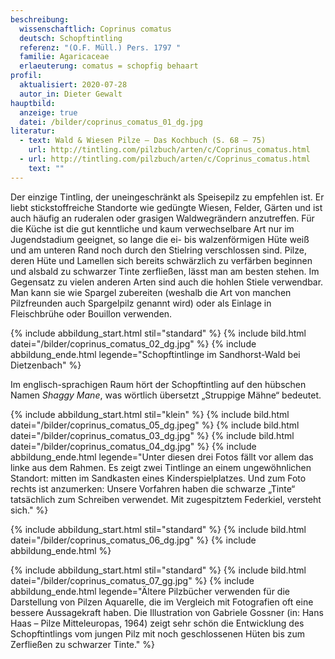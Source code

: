 ```yaml
---
beschreibung:
  wissenschaftlich: Coprinus comatus
  deutsch: Schopftintling
  referenz: "(O.F. Müll.) Pers. 1797 "
  familie: Agaricaceae
  erlaeuterung: comatus = schopfig behaart
profil:
  aktualisiert: 2020-07-28
  autor_in: Dieter Gewalt
hauptbild:
  anzeige: true
  datei: /bilder/coprinus_comatus_01_dg.jpg
literatur:
  - text: Wald & Wiesen Pilze – Das Kochbuch (S. 68 – 75)
    url: http://tintling.com/pilzbuch/arten/c/Coprinus_comatus.html
  - url: http://tintling.com/pilzbuch/arten/c/Coprinus_comatus.html
    text: ""
---
```

Der einzige Tintling, der uneingeschränkt als Speisepilz zu empfehlen ist. Er liebt stickstoffreiche Standorte wie gedüngte Wiesen, Felder, Gärten und ist auch häufig an ruderalen oder grasigen Waldwegrändern anzutreffen. Für die Küche ist die gut kenntliche und kaum verwechselbare Art nur im Jugendstadium geeignet, so lange die ei- bis walzenförmigen Hüte weiß und am unteren Rand noch durch den Stielring verschlossen sind. Pilze, deren Hüte und Lamellen sich bereits schwärzlich zu verfärben beginnen und alsbald zu schwarzer Tinte zerfließen, lässt man am besten stehen. Im Gegensatz zu vielen anderen Arten sind auch die hohlen Stiele verwendbar. Man kann sie wie Spargel zubereiten (weshalb die Art von manchen Pilzfreunden auch Spargelpilz genannt wird) oder als Einlage in Fleischbrühe oder Bouillon verwenden.

{% include abbildung_start.html stil="standard" %}
{% include bild.html datei="/bilder/coprinus_comatus_02_dg.jpg" %}
{% include abbildung_ende.html legende="Schopftintlinge im Sandhorst-Wald bei Dietzenbach" %}

Im englisch-sprachigen Raum hört der Schopftintling auf den hübschen Namen *Shaggy Mane*, was wörtlich übersetzt „Struppige Mähne“ bedeutet.

{% include abbildung_start.html stil="klein" %}
{% include bild.html datei="/bilder/coprinus_comatus_05_dg.jpeg" %}
{% include bild.html datei="/bilder/coprinus_comatus_03_dg.jpg" %}
{% include bild.html datei="/bilder/coprinus_comatus_04_dg.jpg" %}
{% include abbildung_ende.html legende="Unter diesen drei Fotos fällt vor allem das linke aus dem Rahmen. Es zeigt zwei Tintlinge an einem ungewöhnlichen Standort: mitten im Sandkasten eines Kinderspielplatzes. Und zum Foto rechts ist anzumerken: Unsere Vorfahren haben die schwarze „Tinte“ tatsächlich zum Schreiben verwendet. Mit zugespitztem Federkiel, versteht sich." %}



{% include abbildung_start.html stil="standard" %}
{% include bild.html datei="/bilder/coprinus_comatus_06_dg.jpg" %}
{% include abbildung_ende.html %}

{% include abbildung_start.html stil="standard" %}
{% include bild.html datei="/bilder/coprinus_comatus_07_gg.jpg" %}
{% include abbildung_ende.html legende="Ältere Pilzbücher verwenden für die Darstellung von Pilzen Aquarelle, die im Vergleich mit Fotografien oft eine bessere Aussagekraft haben. Die Illustration von Gabriele Gossner (in: Hans Haas – Pilze Mitteleuropas, 1964) zeigt sehr schön die Entwicklung des Schopftintlings vom jungen Pilz mit noch geschlossenen Hüten bis zum Zerfließen zu schwarzer Tinte." %}